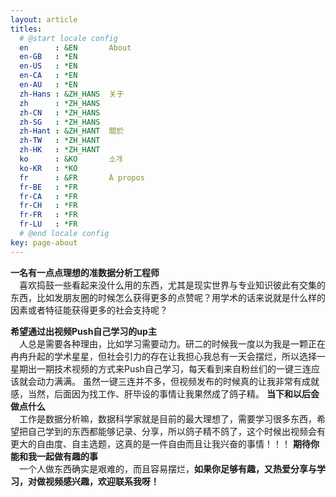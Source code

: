 ```yaml
---
layout: article
titles:
  # @start locale config
  en      : &EN       About
  en-GB   : *EN
  en-US   : *EN
  en-CA   : *EN
  en-AU   : *EN
  zh-Hans : &ZH_HANS  关于
  zh      : *ZH_HANS
  zh-CN   : *ZH_HANS
  zh-SG   : *ZH_HANS
  zh-Hant : &ZH_HANT  關於
  zh-TW   : *ZH_HANT
  zh-HK   : *ZH_HANT
  ko      : &KO       소개
  ko-KR   : *KO
  fr      : &FR       À propos
  fr-BE   : *FR
  fr-CA   : *FR
  fr-CH   : *FR
  fr-FR   : *FR
  fr-LU   : *FR
  # @end locale config
key: page-about
---
```



**一名有一点点理想的准数据分析工程师**  
&ensp;&ensp;喜欢捣鼓一些看起来没什么用的东西，尤其是现实世界与专业知识彼此有交集的东西，比如发朋友圈的时候怎么获得更多的点赞呢？用学术的话来说就是什么样的因素或者特征能获得更多的社会支持呢？

**希望通过出视频Push自己学习的up主**  
&ensp;&ensp;人总是需要各种理由，比如学习需要动力。研二的时候我一度以为我是一颗正在冉冉升起的学术星星，但社会引力的存在让我担心我总有一天会摆烂，所以选择一星期出一期技术视频的方式来Push自己学习，每天看到来自粉丝们的一键三连应该就会动力满满。
  虽然一键三连并不多，但视频发布的时候真的让我非常有成就感，当然，后面因为找工作、肝毕设的事情让我果然成了鸽子精。
**当下和以后会做点什么**  
&ensp;&ensp;工作是数据分析嘛，数据科学家就是目前的最大理想了，需要学习很多东西，希望把自己学到的东西都能够记录、分享，所以鸽子精不鸽了，这个时候出视频会有更大的自由度、自主选题，这真的是一件自由而且让我兴奋的事情！！！
**期待你能和我一起做有趣的事**  
&ensp;&ensp;一个人做东西确实是艰难的，而且容易摆烂，**如果你足够有趣，又热爱分享与学习，对做视频感兴趣，欢迎联系我呀！**
